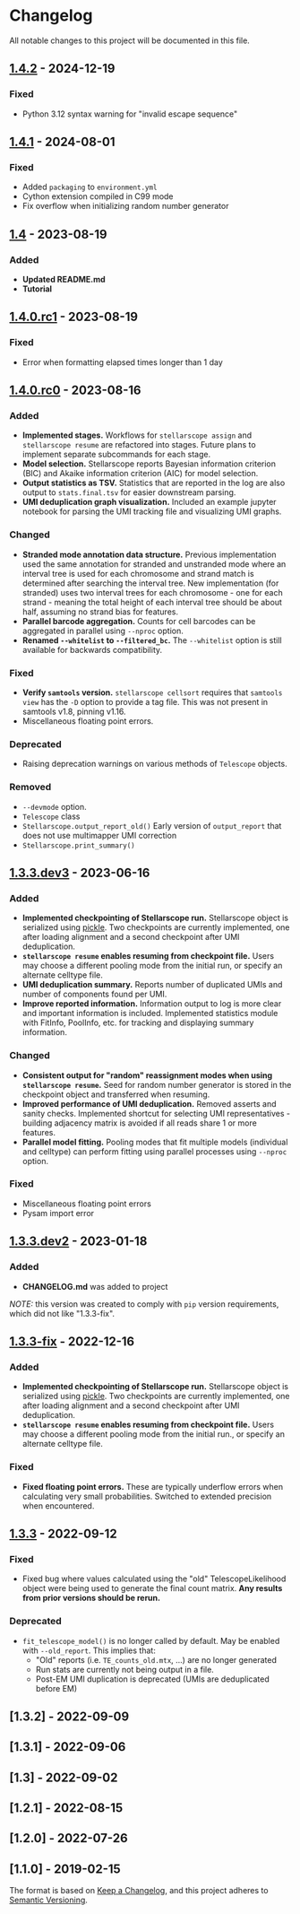 # Changelog

All notable changes to this project will be documented in this file.

## [1.4.2](https://github.com/nixonlab/stellarscope/releases/tag/1.4.2) - 2024-12-19

### Fixed
- Python 3.12 syntax warning for "invalid escape sequence"


## [1.4.1](https://github.com/nixonlab/stellarscope/releases/tag/1.4.1) - 2024-08-01

### Fixed
- Added `packaging` to `environment.yml`
- Cython extension compiled in C99 mode
- Fix overflow when initializing random number generator

## [1.4](https://github.com/nixonlab/stellarscope/releases/tag/1.4) - 2023-08-19

### Added
- **Updated README.md**
- **Tutorial**

## [1.4.0.rc1](https://github.com/nixonlab/stellarscope/releases/tag/1.4.0.rc1) - 2023-08-19

### Fixed
- Error when formatting elapsed times longer than 1 day 

## [1.4.0.rc0](https://github.com/nixonlab/stellarscope/releases/tag/1.4.0.rc0) - 2023-08-16

### Added
- **Implemented stages.** Workflows for `stellarscope assign` and 
  `stellarscope resume` are refactored into stages. Future plans to implement
  separate subcommands for each stage.
- **Model selection.** Stellarscope reports Bayesian information criterion 
  (BIC) and Akaike information criterion (AIC) for model selection.
- **Output statistics as TSV.** Statistics that are reported in the log
  are also output to `stats.final.tsv` for easier downstream parsing.
- **UMI deduplication graph visualization.** Included an example jupyter
  notebook for parsing the UMI tracking file and visualizing UMI graphs.

### Changed
- **Stranded mode annotation data structure.** Previous implementation used
  the same annotation for stranded and unstranded mode where an interval tree
  is used for each chromosome and strand match is determined after searching
  the interval tree. New implementation (for stranded) uses two interval trees
  for each chromosome - one for each strand - meaning the total height of
  each interval tree should be about half, assuming no strand bias for 
  features.
- **Parallel barcode aggregation.** Counts for cell barcodes can be aggregated
  in parallel using `--nproc` option.
- **Renamed `--whitelist` to `--filtered_bc`.** The `--whitelist` option is 
  still available for backwards compatibility. 

### Fixed
- **Verify `samtools` version.** `stellarscope cellsort` requires that 
  `samtools view` has the `-D` option to provide a tag file. This was not 
  present in samtools v1.8, pinning v1.16. 
- Miscellaneous floating point errors.

### Deprecated
- Raising deprecation warnings on various methods of `Telescope` objects.

### Removed
- `--devmode` option.
- `Telescope` class
- `Stellarscope.output_report_old()` Early version of `output_report` that 
  does not use multimapper UMI correction
- `Stellarscope.print_summary()`


## [1.3.3.dev3](https://github.com/nixonlab/stellarscope/releases/tag/1.3.3.dev3) - 2023-06-16

### Added
- **Implemented checkpointing of Stellarscope run.** Stellarscope object is 
  serialized using [pickle](https://docs.python.org/3/library/pickle.html). Two
  checkpoints are currently implemented, one after loading alignment and a 
  second checkpoint after UMI deduplication.
- **`stellarscope resume` enables resuming from checkpoint file.** Users may
  choose a different pooling mode from the initial run, or specify an alternate
  celltype file.
- **UMI deduplication summary.** Reports number of duplicated UMIs and number 
  of components found per UMI.
- **Improve reported information.** Information output to log is more clear
  and important information is included. Implemented statistics module with
  FitInfo, PoolInfo, etc. for tracking and displaying summary information.  

### Changed
- **Consistent output for "random" reassignment modes when using 
  `stellarscope resume`.** Seed for random number generator is stored in
  the checkpoint object and transferred when resuming.
- **Improved performance of UMI deduplication.** Removed asserts and sanity 
  checks. Implemented shortcut for selecting UMI representatives - building
  adjacency matrix is avoided if all reads share 1 or more features.
- **Parallel model fitting.** Pooling modes that fit multiple models
  (individual and celltype) can perform fitting using parallel processes using
  `--nproc` option.

### Fixed
- Miscellaneous floating point errors
- Pysam import error
 

## [1.3.3.dev2](https://github.com/nixonlab/stellarscope/releases/tag/1.3.3.dev2) - 2023-01-18

### Added
- **CHANGELOG.md** was added to project

*NOTE:* this version was created to comply with `pip` version requirements, 
which did not like "1.3.3-fix".

## [1.3.3-fix](https://github.com/nixonlab/stellarscope/releases/tag/1.3.3-fix) - 2022-12-16

### Added
- **Implemented checkpointing of Stellarscope run.** Stellarscope object is 
  serialized using [pickle](https://docs.python.org/3/library/pickle.html). Two
  checkpoints are currently implemented, one after loading alignment and a 
  second checkpoint after UMI deduplication.
- **`stellarscope resume` enables resuming from checkpoint file.** Users may
  choose a different pooling mode from the initial run., or specify an alternate
  celltype file.

### Fixed
- **Fixed floating point errors.** These are typically underflow errors when
  calculating very small probabilities. Switched to extended precision when
  encountered.
   

## [1.3.3](https://github.com/nixonlab/stellarscope/releases/tag/1.3.3) - 2022-09-12

### Fixed
- Fixed bug where values calculated using the "old" TelescopeLikelihood 
  object were being used to generate the final count matrix. **Any results
  from prior versions should be rerun.**

### Deprecated
- `fit_telescope_model()` is no longer called by default. May be enabled 
   with `--old_report`. This implies that:
  - "Old" reports (i.e. `TE_counts_old.mtx`, ...) are no longer generated
  - Run stats are currently not being output in a file. 
  - Post-EM UMI duplication is deprecated (UMIs are deduplicated before EM)

  

## [1.3.2] - 2022-09-09

## [1.3.1] - 2022-09-06

## [1.3] - 2022-09-02

## [1.2.1] - 2022-08-15

## [1.2.0] - 2022-07-26

## [1.1.0] - 2019-02-15


The format is based on [Keep a Changelog](https://keepachangelog.com/en/1.0.0/),
and this project adheres to [Semantic Versioning](https://semver.org/spec/v2.0.0.html).

